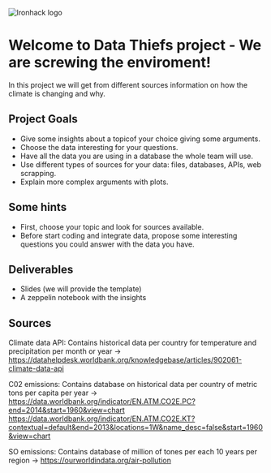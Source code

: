
![Ironhack logo](https://i.imgur.com/1QgrNNw.png)

# Welcome to Data Thiefs project - We are screwing the enviroment!

In this project we will get from different sources information on how the climate is changing and why.

## Project Goals

* Give some insights about a topicof your choice giving some arguments.
* Choose the data interesting for your questions. 
* Have all the data you are using in a database the whole team will use.
* Use different types of sources for your data: files, databases, APIs, web scrapping.
* Explain more complex arguments with plots.


## Some hints
* First, choose your topic and look for sources available.
* Before start coding and integrate data, propose some interesting questions you could answer with the data you have.


## Deliverables
* Slides (we will provide the template)
* A zeppelin notebook with the insights

## Sources
Climate data API: Contains historical data per country for temperature and precipitation per month or year -> https://datahelpdesk.worldbank.org/knowledgebase/articles/902061-climate-data-api

C02 emissions: Contains database on historical data per country of metric tons per capita per year -> https://data.worldbank.org/indicator/EN.ATM.CO2E.PC?end=2014&start=1960&view=chart
https://data.worldbank.org/indicator/EN.ATM.CO2E.KT?contextual=default&end=2013&locations=1W&name_desc=false&start=1960&view=chart

SO emissions: Contains database of million of tones per each 10 years per region -> https://ourworldindata.org/air-pollution
